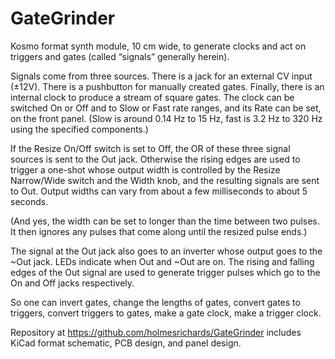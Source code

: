 # GateGrinder
Kosmo format synth module, 10 cm wide, to generate clocks and act on triggers and gates (called “signals” generally herein).

Signals come from three sources. There is a jack for an external CV input (±12V). There is a pushbutton for manually created gates. Finally, there is an internal clock to produce a stream of square gates. The clock can be switched On or Off and to Slow or Fast rate ranges, and its Rate can be set, on the front panel. (Slow is around 0.14 Hz to 15 Hz, fast is 3.2 Hz to 320 Hz using the specified components.)

If the Resize On/Off switch is set to Off, the OR of these three signal sources is sent to the Out jack. Otherwise the rising edges are used to trigger a one-shot whose output width is controlled by the Resize Narrow/Wide switch and the Width knob, and the resulting signals are sent to Out. Output widths can vary from about a few milliseconds to about 5 seconds.

(And yes, the width can be set to longer than the time between two pulses. It then ignores any pulses that come along until the resized pulse ends.)

The signal at the Out jack also goes to an inverter whose output goes to the ~Out jack. LEDs indicate when Out and ~Out are on. The rising and falling edges of the Out signal are used to generate trigger pulses which go to the On and Off jacks respectively.

So one can invert gates, change the lengths of gates, convert gates to triggers, convert triggers to gates, make a gate clock, make a trigger clock.

Repository at https://github.com/holmesrichards/GateGrinder includes KiCad format schematic, PCB design, and panel design.
